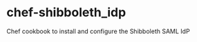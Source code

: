 chef-shibboleth_idp
===================

Chef cookbook to install and configure the Shibboleth SAML IdP